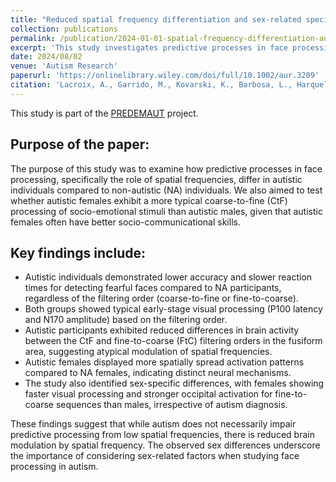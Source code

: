 ```yaml
---
title: "Reduced spatial frequency differentiation and sex-related specificities in fearful face detection in autism: insights from EEG and the predictive brain model"
collection: publications
permalink: /publication/2024-01-01-spatial-frequency-differentiation-autism
excerpt: 'This study investigates predictive processes in face processing in autistic individuals, focusing on how spatial frequencies influence the detection of fearful faces. The results reveal that autistic individuals, regardless of sex, show behavioral differences in fear detection compared to non-autistic individuals. However, the study highlights significant sex differences, suggesting that autistic females may engage different neural mechanisms than males during face processing.'
date: 2024/08/02
venue: 'Autism Research'
paperurl: 'https://onlinelibrary.wiley.com/doi/full/10.1002/aur.3209'
citation: 'Lacroix, A., Garrido, M., Kovarski, K., Barbosa, L., Harquel, S., et al. (2024). "Reduced spatial frequency differentiation and sex-related specificities in fearful face detection in autism." <i>Autism Research</i>.'
---
```


This study is part of the [PREDEMAUT](/projects/001_Predemaut) project.

## Purpose of the paper:

The purpose of this study was to examine how predictive processes in face processing, specifically the role of spatial frequencies, differ in autistic individuals compared to non-autistic (NA) individuals. 
We also aimed to test whether autistic females exhibit a more typical coarse-to-fine (CtF) processing of socio-emotional stimuli than autistic males, given that autistic females often have better socio-communicational skills.

## Key findings include:

- Autistic individuals demonstrated lower accuracy and slower reaction times for detecting fearful faces compared to NA participants, regardless of the filtering order (coarse-to-fine or fine-to-coarse).
- Both groups showed typical early-stage visual processing (P100 latency and N170 amplitude) based on the filtering order.
- Autistic participants exhibited reduced differences in brain activity between the CtF and fine-to-coarse (FtC) filtering orders in the fusiform area, suggesting atypical modulation of spatial frequencies.
- Autistic females displayed more spatially spread activation patterns compared to NA females, indicating distinct neural mechanisms.
- The study also identified sex-specific differences, with females showing faster visual processing and stronger occipital activation for fine-to-coarse sequences than males, irrespective of autism diagnosis. 

These findings suggest that while autism does not necessarily impair predictive processing from low spatial frequencies, there is reduced brain modulation by spatial frequency. 
The observed sex differences underscore the importance of considering sex-related factors when studying face processing in autism.